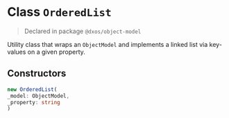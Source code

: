 # Class `OrderedList`
> Declared in package `@dxos/object-model`

Utility class that wraps an  `ObjectModel`  and implements a linked list via key-values on a given property.

## Constructors
```ts
new OrderedList(
_model: ObjectModel,
_property: string
)
```
